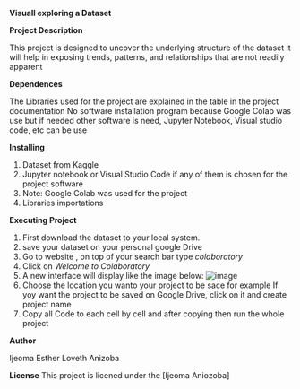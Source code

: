 

**Visuall exploring a Dataset**


**Project Description**

This project is designed to uncover the underlying structure of the dataset it will help in exposing trends, patterns, and relationships that are not readily apparent


**Dependences**

 The Libraries used for the project are explained in the table in the project documentation
 No software installation program because Google Colab was use but if needed other software is need, Jupyter Notebook, Visual studio code, etc can be use
 
 
 **Installing**
 
 1. Dataset from Kaggle
 2. Jupyter notebook or Visual Studio Code if any of them  is chosen for the project software 
 3. Note: Google Colab was used for the project
 4. Libraries importations
 
 **Executing Project**
 
 1. First download the dataset to your local system.
 2. save your dataset on your personal google Drive
 3. Go to website , on top of your search bar type *colaboratory*
 4. Click on *Welcome to Colaboratory*
 5. A new interface will display like the image below: 
 ![image](https://user-images.githubusercontent.com/92203208/189770453-8213976d-d709-4956-ae93-d49b876b1202.png)
6. Choose the location you wanto your project to be sace for example If yoy want the project to be saved on Google Drive, click on it and create project name
7. Copy all Code to each cell by cell and after copying then run the whole project
 
 
 
 **Author**
 
 Ijeoma Esther Loveth Anizoba
 
 **License**
 This project is licened under the [Ijeoma Aniozoba]
